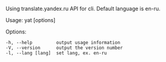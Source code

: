 Using translate.yandex.ru API for cli.
Default language is en-ru.

  Usage: yat [options] <text>

  Options:

    -h, --help         output usage information
    -V, --version      output the version number
    -l, --lang [lang]  set lang, ex. en-ru
